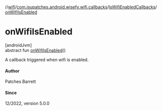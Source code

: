 //[wifi](../../../index.md)/[com.isupatches.android.wisefy.wifi.callbacks](../index.md)/[IsWifiEnabledCallbacks](index.md)/[onWifiIsEnabled](on-wifi-is-enabled.md)

# onWifiIsEnabled

[androidJvm]\
abstract fun [onWifiIsEnabled](on-wifi-is-enabled.md)()

A callback triggered when wifi is enabled.

#### Author

Patches Barrett

#### Since

12/2022, version 5.0.0
